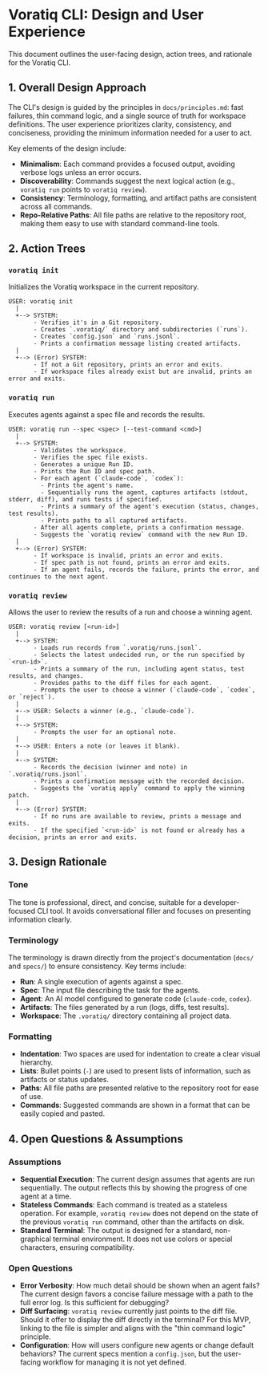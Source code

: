 # Voratiq CLI: Design and User Experience

This document outlines the user-facing design, action trees, and rationale for the Voratiq CLI.

## 1. Overall Design Approach

The CLI's design is guided by the principles in `docs/principles.md`: fast failures, thin command logic, and a single source of truth for workspace definitions. The user experience prioritizes clarity, consistency, and conciseness, providing the minimum information needed for a user to act.

Key elements of the design include:

- **Minimalism**: Each command provides a focused output, avoiding verbose logs unless an error occurs.
- **Discoverability**: Commands suggest the next logical action (e.g., `voratiq run` points to `voratiq review`).
- **Consistency**: Terminology, formatting, and artifact paths are consistent across all commands.
- **Repo-Relative Paths**: All file paths are relative to the repository root, making them easy to use with standard command-line tools.

## 2. Action Trees

### `voratiq init`

Initializes the Voratiq workspace in the current repository.

```
USER: voratiq init
  |
  +--> SYSTEM:
       - Verifies it's in a Git repository.
       - Creates `.voratiq/` directory and subdirectories (`runs`).
       - Creates `config.json` and `runs.jsonl`.
       - Prints a confirmation message listing created artifacts.
  |
  +--> (Error) SYSTEM:
       - If not a Git repository, prints an error and exits.
       - If workspace files already exist but are invalid, prints an error and exits.
```

### `voratiq run`

Executes agents against a spec file and records the results.

```
USER: voratiq run --spec <spec> [--test-command <cmd>]
  |
  +--> SYSTEM:
       - Validates the workspace.
       - Verifies the spec file exists.
       - Generates a unique Run ID.
       - Prints the Run ID and spec path.
       - For each agent (`claude-code`, `codex`):
         - Prints the agent's name.
         - Sequentially runs the agent, captures artifacts (stdout, stderr, diff), and runs tests if specified.
         - Prints a summary of the agent's execution (status, changes, test results).
         - Prints paths to all captured artifacts.
       - After all agents complete, prints a confirmation message.
       - Suggests the `voratiq review` command with the new Run ID.
  |
  +--> (Error) SYSTEM:
       - If workspace is invalid, prints an error and exits.
       - If spec path is not found, prints an error and exits.
       - If an agent fails, records the failure, prints the error, and continues to the next agent.
```

### `voratiq review`

Allows the user to review the results of a run and choose a winning agent.

```
USER: voratiq review [<run-id>]
  |
  +--> SYSTEM:
       - Loads run records from `.voratiq/runs.jsonl`.
       - Selects the latest undecided run, or the run specified by `<run-id>`.
       - Prints a summary of the run, including agent status, test results, and changes.
       - Provides paths to the diff files for each agent.
       - Prompts the user to choose a winner (`claude-code`, `codex`, or `reject`).
  |
  +--> USER: Selects a winner (e.g., `claude-code`).
  |
  +--> SYSTEM:
       - Prompts the user for an optional note.
  |
  +--> USER: Enters a note (or leaves it blank).
  |
  +--> SYSTEM:
       - Records the decision (winner and note) in `.voratiq/runs.jsonl`.
       - Prints a confirmation message with the recorded decision.
       - Suggests the `voratiq apply` command to apply the winning patch.
  |
  +--> (Error) SYSTEM:
       - If no runs are available to review, prints a message and exits.
       - If the specified `<run-id>` is not found or already has a decision, prints an error and exits.
```

## 3. Design Rationale

### Tone

The tone is professional, direct, and concise, suitable for a developer-focused CLI tool. It avoids conversational filler and focuses on presenting information clearly.

### Terminology

The terminology is drawn directly from the project's documentation (`docs/` and `specs/`) to ensure consistency. Key terms include:

- **Run**: A single execution of agents against a spec.
- **Spec**: The input file describing the task for the agents.
- **Agent**: An AI model configured to generate code (`claude-code`, `codex`).
- **Artifacts**: The files generated by a run (logs, diffs, test results).
- **Workspace**: The `.voratiq/` directory containing all project data.

### Formatting

- **Indentation**: Two spaces are used for indentation to create a clear visual hierarchy.
- **Lists**: Bullet points (`-`) are used to present lists of information, such as artifacts or status updates.
- **Paths**: All file paths are presented relative to the repository root for ease of use.
- **Commands**: Suggested commands are shown in a format that can be easily copied and pasted.

## 4. Open Questions & Assumptions

### Assumptions

- **Sequential Execution**: The current design assumes that agents are run sequentially. The output reflects this by showing the progress of one agent at a time.
- **Stateless Commands**: Each command is treated as a stateless operation. For example, `voratiq review` does not depend on the state of the previous `voratiq run` command, other than the artifacts on disk.
- **Standard Terminal**: The output is designed for a standard, non-graphical terminal environment. It does not use colors or special characters, ensuring compatibility.

### Open Questions

- **Error Verbosity**: How much detail should be shown when an agent fails? The current design favors a concise failure message with a path to the full error log. Is this sufficient for debugging?
- **Diff Surfacing**: `voratiq review` currently just points to the diff file. Should it offer to display the diff directly in the terminal? For this MVP, linking to the file is simpler and aligns with the "thin command logic" principle.
- **Configuration**: How will users configure new agents or change default behaviors? The current specs mention a `config.json`, but the user-facing workflow for managing it is not yet defined.
